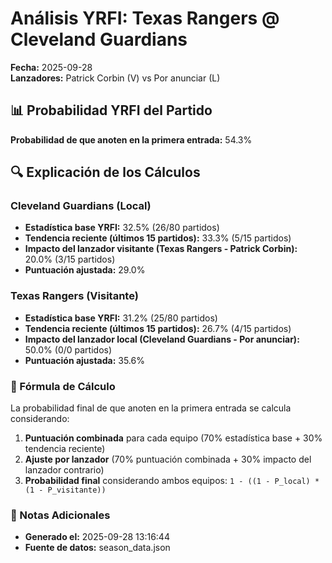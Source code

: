 # Análisis YRFI: Texas Rangers @ Cleveland Guardians

**Fecha:** 2025-09-28  
**Lanzadores:** Patrick Corbin (V) vs Por anunciar (L)

## 📊 Probabilidad YRFI del Partido

**Probabilidad de que anoten en la primera entrada:** 54.3%

## 🔍 Explicación de los Cálculos

### Cleveland Guardians (Local)
- **Estadística base YRFI:** 32.5% (26/80 partidos)
- **Tendencia reciente (últimos 15 partidos):** 33.3% (5/15 partidos)
- **Impacto del lanzador visitante (Texas Rangers - Patrick Corbin):** 20.0% (3/15 partidos)
- **Puntuación ajustada:** 29.0%

### Texas Rangers (Visitante)
- **Estadística base YRFI:** 31.2% (25/80 partidos)
- **Tendencia reciente (últimos 15 partidos):** 26.7% (4/15 partidos)
- **Impacto del lanzador local (Cleveland Guardians - Por anunciar):** 50.0% (0/0 partidos)
- **Puntuación ajustada:** 35.6%

### 📝 Fórmula de Cálculo

La probabilidad final de que anoten en la primera entrada se calcula considerando:
1. **Puntuación combinada** para cada equipo (70% estadística base + 30% tendencia reciente)
2. **Ajuste por lanzador** (70% puntuación combinada + 30% impacto del lanzador contrario)
3. **Probabilidad final** considerando ambos equipos: `1 - ((1 - P_local) * (1 - P_visitante))`

### 📌 Notas Adicionales

- **Generado el:** 2025-09-28 13:16:44
- **Fuente de datos:** season_data.json
